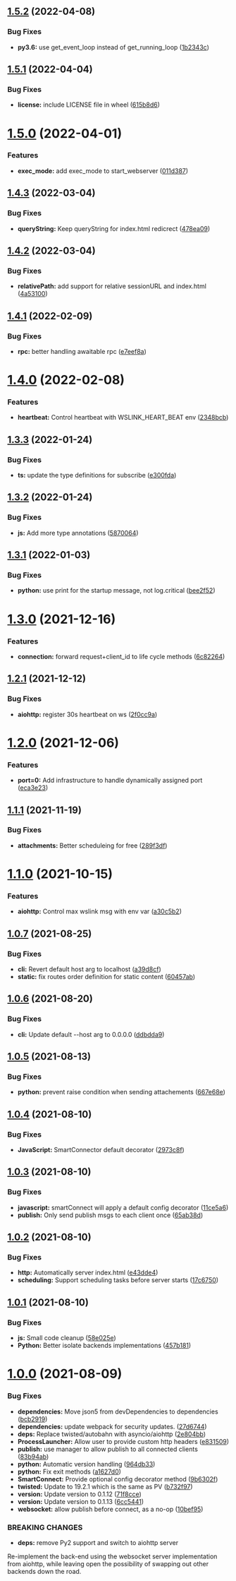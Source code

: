 ## [1.5.2](https://github.com/kitware/wslink/compare/v1.5.1...v1.5.2) (2022-04-08)


### Bug Fixes

* **py3.6:** use get_event_loop instead of get_running_loop ([1b2343c](https://github.com/kitware/wslink/commit/1b2343c9a3ff514e79e93a45796cc2db914f129d))

## [1.5.1](https://github.com/kitware/wslink/compare/v1.5.0...v1.5.1) (2022-04-04)


### Bug Fixes

* **license:** include LICENSE file in wheel ([615b8d6](https://github.com/kitware/wslink/commit/615b8d6cd216388693867f58129230c84eaea782))

# [1.5.0](https://github.com/kitware/wslink/compare/v1.4.3...v1.5.0) (2022-04-01)


### Features

* **exec_mode:** add exec_mode to start_webserver ([011d387](https://github.com/kitware/wslink/commit/011d387165c4859958f3f99b33227723dcf34944))

## [1.4.3](https://github.com/kitware/wslink/compare/v1.4.2...v1.4.3) (2022-03-04)


### Bug Fixes

* **queryString:** Keep queryString for index.html redicrect ([478ea09](https://github.com/kitware/wslink/commit/478ea096078c04b065210a55c941731be97343c7))

## [1.4.2](https://github.com/kitware/wslink/compare/v1.4.1...v1.4.2) (2022-03-04)


### Bug Fixes

* **relativePath:** add support for relative sessionURL and index.html ([4a53100](https://github.com/kitware/wslink/commit/4a5310095f1ffa23f45bbbccfe2f10a13a5e3e69))

## [1.4.1](https://github.com/kitware/wslink/compare/v1.4.0...v1.4.1) (2022-02-09)


### Bug Fixes

* **rpc:** better handling awaitable rpc ([e7eef8a](https://github.com/kitware/wslink/commit/e7eef8a11010682a44a1c0b845a2fe8ea4048623))

# [1.4.0](https://github.com/kitware/wslink/compare/v1.3.3...v1.4.0) (2022-02-08)


### Features

* **heartbeat:** Control heartbeat with WSLINK_HEART_BEAT env ([2348bcb](https://github.com/kitware/wslink/commit/2348bcbcb66d0a59932c4aabcaa5227893871dcf))

## [1.3.3](https://github.com/kitware/wslink/compare/v1.3.2...v1.3.3) (2022-01-24)


### Bug Fixes

* **ts:** update the type definitions for subscribe ([e300fda](https://github.com/kitware/wslink/commit/e300fda999dd67569228f372e08949a5da08b390))

## [1.3.2](https://github.com/kitware/wslink/compare/v1.3.1...v1.3.2) (2022-01-24)


### Bug Fixes

* **js:** Add more type annotations ([5870064](https://github.com/kitware/wslink/commit/58700644712c4ed87144cf33ac086015b34bc4af))

## [1.3.1](https://github.com/kitware/wslink/compare/v1.3.0...v1.3.1) (2022-01-03)


### Bug Fixes

* **python:** use print for the startup message, not log.critical ([bee2f52](https://github.com/kitware/wslink/commit/bee2f520f010a6d2010a8039cd0b734489f10379))

# [1.3.0](https://github.com/kitware/wslink/compare/v1.2.1...v1.3.0) (2021-12-16)


### Features

* **connection:** forward request+client_id to life cycle methods ([6c82264](https://github.com/kitware/wslink/commit/6c82264261344d245e3874a30bc65dfd7bb0fa6e))

## [1.2.1](https://github.com/kitware/wslink/compare/v1.2.0...v1.2.1) (2021-12-12)


### Bug Fixes

* **aiohttp:** register 30s heartbeat on ws ([2f0cc9a](https://github.com/kitware/wslink/commit/2f0cc9a212bfa5a538f5c34f62146e56fcf6fea8))

# [1.2.0](https://github.com/kitware/wslink/compare/v1.1.1...v1.2.0) (2021-12-06)


### Features

* **port=0:** Add infrastructure to handle dynamically assigned port ([eca3e23](https://github.com/kitware/wslink/commit/eca3e238d86c18fd28d99869fe4bd93138727ec0))

## [1.1.1](https://github.com/kitware/wslink/compare/v1.1.0...v1.1.1) (2021-11-19)


### Bug Fixes

* **attachments:** Better scheduleing for free ([289f3df](https://github.com/kitware/wslink/commit/289f3dfaf186ffc72a1e3fd4eeae538c81254792))

# [1.1.0](https://github.com/kitware/wslink/compare/v1.0.7...v1.1.0) (2021-10-15)


### Features

* **aiohttp:** Control max wslink msg with env var ([a30c5b2](https://github.com/kitware/wslink/commit/a30c5b2df908047a99ceed9d7fb89538ba251a94))

## [1.0.7](https://github.com/kitware/wslink/compare/v1.0.6...v1.0.7) (2021-08-25)


### Bug Fixes

* **cli:** Revert default host arg to localhost ([a39d8cf](https://github.com/kitware/wslink/commit/a39d8cf936d414c5aad21ed7bf590f791bfdb9ea))
* **static:** fix routes order definition for static content ([60457ab](https://github.com/kitware/wslink/commit/60457ab41bef4f0e6d1be94a605da0f6ea33b1a6))

## [1.0.6](https://github.com/kitware/wslink/compare/v1.0.5...v1.0.6) (2021-08-20)


### Bug Fixes

* **cli:** Update default --host arg to 0.0.0.0 ([ddbdda9](https://github.com/kitware/wslink/commit/ddbdda9af0b0cf05cfb4e660633d9c77d20f9e01))

## [1.0.5](https://github.com/kitware/wslink/compare/v1.0.4...v1.0.5) (2021-08-13)


### Bug Fixes

* **python:** prevent raise condition when sending attachements ([667e68e](https://github.com/kitware/wslink/commit/667e68e947d4e6b6ef253cfc06891fd703e0c592))

## [1.0.4](https://github.com/kitware/wslink/compare/v1.0.3...v1.0.4) (2021-08-10)


### Bug Fixes

* **JavaScript:** SmartConnector default decorator ([2973c8f](https://github.com/kitware/wslink/commit/2973c8f0038f6a5f4106820fae833aeea24ed281))

## [1.0.3](https://github.com/kitware/wslink/compare/v1.0.2...v1.0.3) (2021-08-10)


### Bug Fixes

* **javascript:** smartConnect will apply a default config decorator ([11ce5a6](https://github.com/kitware/wslink/commit/11ce5a66372bd338080a8527b2e8c8268ac8187b))
* **publish:** Only send publish msgs to each client once ([65ab38d](https://github.com/kitware/wslink/commit/65ab38dde2851dd8a590c4a0ccc967ba86f64bb1))

## [1.0.2](https://github.com/kitware/wslink/compare/v1.0.1...v1.0.2) (2021-08-10)


### Bug Fixes

* **http:** Automatically server index.html ([e43dde4](https://github.com/kitware/wslink/commit/e43dde43af797ed73f92d1b6a1b6adbd2078ea49))
* **scheduling:** Support scheduling tasks before server starts ([17c6750](https://github.com/kitware/wslink/commit/17c6750cc98424ae6e28067b08a34fbb428f19c1))

## [1.0.1](https://github.com/kitware/wslink/compare/v1.0.0...v1.0.1) (2021-08-10)


### Bug Fixes

* **js:** Small code cleanup ([58e025e](https://github.com/kitware/wslink/commit/58e025efd4f4f3f6deca3c8b88a6046d601fe183))
* **Python:** Better isolate backends implementations ([457b181](https://github.com/kitware/wslink/commit/457b181840804831272c5820ce77dfccf16c3d6e))

# [1.0.0](https://github.com/kitware/wslink/compare/v0.1.10...v1.0.0) (2021-08-09)


### Bug Fixes

* **dependencies:** Move json5 from devDependencies to dependencies ([bcb2919](https://github.com/kitware/wslink/commit/bcb2919a54074acd1c1f5bca11210a38381dcfce))
* **dependencies:** update webpack for security updates. ([27d6744](https://github.com/kitware/wslink/commit/27d674431546f106db8d5a4c67beb79c479acefa))
* **deps:** Replace twisted/autobahn with asyncio/aiohttp ([2e804bb](https://github.com/kitware/wslink/commit/2e804bbde98c75f03a6268067ffd322c954644c2))
* **ProcessLauncher:** Allow user to provide custom http headers ([e831509](https://github.com/kitware/wslink/commit/e831509c7766c5315be1b3baf7c1ecf37c900d4f))
* **publish:** use manager to allow publish to all connected clients ([83b94ab](https://github.com/kitware/wslink/commit/83b94ab715c332f5a589d8649fa8bd80e879fcab))
* **python:** Automatic version handling ([964db33](https://github.com/kitware/wslink/commit/964db33dd806dafae2e7b7fd59e22aff521d1bb8))
* **python:** Fix exit methods ([a1627d0](https://github.com/kitware/wslink/commit/a1627d0d9b5784ba52efa1e915a2e7d283bd55fa))
* **SmartConnect:** Provide optional config decorator method ([9b6302f](https://github.com/kitware/wslink/commit/9b6302f68a1257cb834c1b4ab792a57853605edf))
* **twisted:** Update to 19.2.1 which is the same as PV ([b732f97](https://github.com/kitware/wslink/commit/b732f97dec10774d51342bbbeb5696ae37d6aa08))
* **version:** Update version to 0.1.12 ([71f8cce](https://github.com/kitware/wslink/commit/71f8cced0648b0729dcc9247fa31342016e86cbe))
* **version:** Update version to 0.1.13 ([6cc5441](https://github.com/kitware/wslink/commit/6cc544151079587228760eb8ccdf2ad5a7745c0e))
* **websocket:** allow publish before connect, as a no-op ([10bef95](https://github.com/kitware/wslink/commit/10bef955b826ff7bf678f19dfe02972f83844ba9))


### BREAKING CHANGES

* **deps:** remove Py2 support and switch to aiohttp server

Re-implement the back-end using the websocket server implementation
from aiohttp, while leaving open the possibility of swapping out other
backends down the road.
